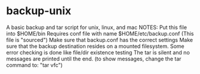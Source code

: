 # backup-unix
A basic backup and tar script for unix, linux, and mac
NOTES:
Put this file into $HOME/bin
Requires conf file with name $HOME/etc/backup.conf (This file is "sourced")
Make sure that backup.conf has the correct settings
Make sure that the backup destination resides on a mounted filesystem.
Some error checking is done like file/dir existence testing
The tar is silent and no messages are printed until the end. (to show messages, change the tar command to: "tar vfc")

